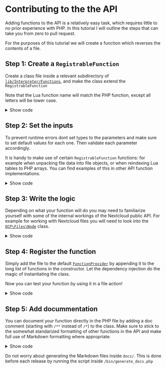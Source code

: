 # Contributing to the the API

Adding functions to the API is a relatively easy task, which requires little to no prior experience with PHP. In this tutorial I will outline the steps that can take you from zero to pull request.

For the purposes of this tutorial we will create a function which reverses the contents of a file.

## Step 1: Create a `RegistrableFunction`

Create a class file inside a relevant subdirectory of [`lib/Interpreter/Functions`](https://github.com/Raudius/files_scripts/tree/master/lib/Interpreter/Functions), and make the class extend the `RegistrableFunction` 

Note that the Lua function name will match the PHP function, except all letters will be lower case.

<details>
<summary>Show code</summary>

```php
namespace OCA\FilesScripts\Interpreter\Functions\Util;

use OCA\FilesScripts\Interpreter\RegistrableFunction;

class Invert_Content extends RegistrableFunction {
  public function run() {}
}
```
</details>

## Step 2: Set the inputs

To prevent runtime errors dont set types to the parameters and make sure to set default values for each one. Then validate each parameter accordingly.

It is handy to make use of certain `RegistrableFunction` functions: for example when unpacking file data into file objects, or when reindexing Lua tables to PHP arrays. You can find examples of this in other API function implementations.

<details>
<summary>Show code</summary>

```php
namespace OCA\FilesScripts\Interpreter\Functions\Util;

use OCA\FilesScripts\Interpreter\RegistrableFunction;

class Invert_Content extends RegistrableFunction {
  public function run($file = [], $overwrite = false): bool {
    // Unpack the file data into an `OCP\Files\File` object
    $node = $this->getFile($this->getPath($node));

    // Check that file exists
    if ($node === null) {
      return false;
    }
  }
}
```
</details>

## Step 3: Write the logic

Depending on what your function will do you may need to familiarize yourself with some of the internal workings of the Nextcloud public API. For example for working with Nextcloud files you will need to look into the [`OCP\Files\Node`](https://github.com/nextcloud/server/blob/master/lib/public/Files/Node.php) class.
<details>
<summary>Show code</summary>


```php
namespace OCA\FilesScripts\Interpreter\Functions\Util;

use OCA\FilesScripts\Interpreter\RegistrableFunction;

class Invert_Content extends RegistrableFunction {
  public function run($file = [], $overwrite = false): bool {
    // Unpack the file data into an `OCP\Files\File` object
    $node = $this->getFile($this->getPath($node));

    // Check that file exists
    if ($node === null) {
      return false;
    }
    
    try {
      // Determine the target file (if not overwriting, create a new file with "reversed_" prepended to the name)
      if ($overwrite) {
        $targetNode = $node;
      } else {
        $newName = 'reversed_' . $node->getName();
        $targetNode = $node->getParent()->newFile($newName);
      }
      
      // Get content from input file and reverse it
      $content = strrev($node->getContent());
      $targetNode->putContent($content);
    } catch (\Exception $e) {
      // This will catch errors from creating/writing the target node.
      // Although omitted, its usually wise to log some error here.
      return false;
    }
    
    return true;
  }
}
```
</details>

## Step 4: Register the function

Simply add the file to the default [`FunctionProvider`](https://github.com/Raudius/files_scripts/blob/master/lib/Interpreter/FunctionProvider.php) by appending it to the long list of functions in the constructor. Let the dependency injection do the magic of instantiating the class.

Now you can test your function by using it in a file action!
<details>
<summary>Show code</summary>

```php
// Import your class
use OCA\FilesScripts\Interpreter\Functions\Util\Wait;

class FunctionProvider implements IFunctionProvider {
  public function __construct(
    // ...
    // ...
    // Add your class to the end of the list in the constructor
    Invert_Content $f100,
  ) {
```
</details>


## Step 5: Add docummentation
You can document your function directly in the PHP file by adding a doc comment (starting with `/**` instead of `/*`) to the class.
Make sure to stick to the somewhat standarized formatting of other functions in the API and make full use of Markdown formatting where appropriate.
<details>
<summary>Show code</summary>

```php
namespace OCA\FilesScripts\Interpreter\Functions\Util;

use OCA\FilesScripts\Interpreter\RegistrableFunction;

/**
 * `invert_content(File file, [Bool overwrite=True]): Bool`
 *
 * Inverts the content of the current file. Returns whether the operation was successful.
 * 
 * The inverted version will be written to a new file called `reversed_{filename}` in the same folder as the input file. 
 * If the `overwrite` parameter is set to `true` the inverted version will be written directly to the input file.
 * 
 * Example:
 * ```lua
 * local file = get_input_files()[1]
 * local success = invert_content(file, true)
 * ```
 */
class Invert_Content extends RegistrableFunction {
  // ...
```
</details>

Do not worry about generating the Markdown files inside `docs/`. This is done before each release by running the script inside `/bin/generate_docs.php`
